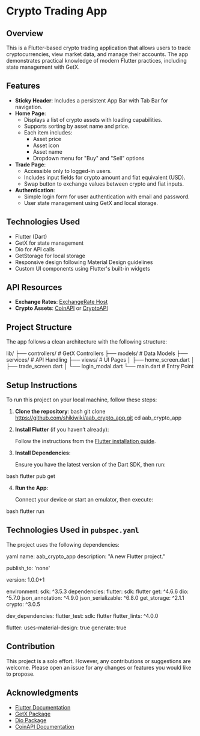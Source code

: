 # Crypto Trading App

## Overview

This is a Flutter-based crypto trading application that allows users to trade cryptocurrencies, view
market data, and manage their accounts. The app demonstrates practical knowledge of modern Flutter
practices, including state management with GetX.

## Features

- **Sticky Header**: Includes a persistent App Bar with Tab Bar for navigation.
- **Home Page**:
    - Displays a list of crypto assets with loading capabilities.
    - Supports sorting by asset name and price.
    - Each item includes:
        - Asset price
        - Asset icon
        - Asset name
        - Dropdown menu for "Buy" and "Sell" options
- **Trade Page**:
    - Accessible only to logged-in users.
    - Includes input fields for crypto amount and fiat equivalent (USD).
    - Swap button to exchange values between crypto and fiat inputs.
- **Authentication**:
    - Simple login form for user authentication with email and password.
    - User state management using GetX and local storage.

## Technologies Used

- Flutter (Dart)
- GetX for state management
- Dio for API calls
- GetStorage for local storage
- Responsive design following Material Design guidelines
- Custom UI components using Flutter's built-in widgets

## API Resources

- **Exchange Rates**: [ExchangeRate Host](https://exchangerate.host)
- **Crypto Assets**: [CoinAPI](https://www.coinapi.io)
  or [CryptoAPI](https://developers.cryptoapis.io)

## Project Structure

The app follows a clean architecture with the following structure:

lib/
├── controllers/ # GetX Controllers
├── models/ # Data Models
├── services/ # API Handling
├── views/ # UI Pages
│ ├── home_screen.dart
│ ├── trade_screen.dart
│ └── login_modal.dart
└── main.dart # Entry Point

## Setup Instructions

To run this project on your local machine, follow these steps:

1. **Clone the repository**:
   bash
   git clone https://github.com/shikiwiki/aab_crypto_app.git
   cd aab_crypto_app
2. **Install Flutter** (if you haven’t already):

   Follow the instructions from
   the [Flutter installation guide](https://flutter.dev/docs/get-started/install).

3. **Install Dependencies**:

   Ensure you have the latest version of the Dart SDK, then run:

bash
flutter pub get

4. **Run the App**:

   Connect your device or start an emulator, then execute:

bash
flutter run

## Technologies Used in `pubspec.yaml`

The project uses the following dependencies:

yaml
name: aab_crypto_app
description: "A new Flutter project."

publish_to: 'none'

version: 1.0.0+1

environment:
sdk: ^3.5.3
dependencies:
flutter:
sdk: flutter
get: ^4.6.6
dio: ^5.7.0
json_annotation: ^4.9.0
json_serializable: ^6.8.0
get_storage: ^2.1.1
crypto: ^3.0.5

dev_dependencies:
flutter_test:
sdk: flutter
flutter_lints: ^4.0.0

flutter:
uses-material-design: true
generate: true

## Contribution

This project is a solo effort. However, any contributions or suggestions are welcome. Please open an
issue for any changes or features you would like to propose.

## Acknowledgments

- [Flutter Documentation](https://flutter.dev/docs)
- [GetX Package](https://pub.dev/packages/get)
- [Dio Package](https://pub.dev/packages/dio)
- [CoinAPI Documentation](https://www.coinapi.io/docs)
